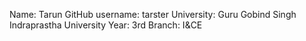 Name: Tarun
GitHub username: tarster
University: Guru Gobind Singh Indraprastha University
Year: 3rd 
Branch: I&CE